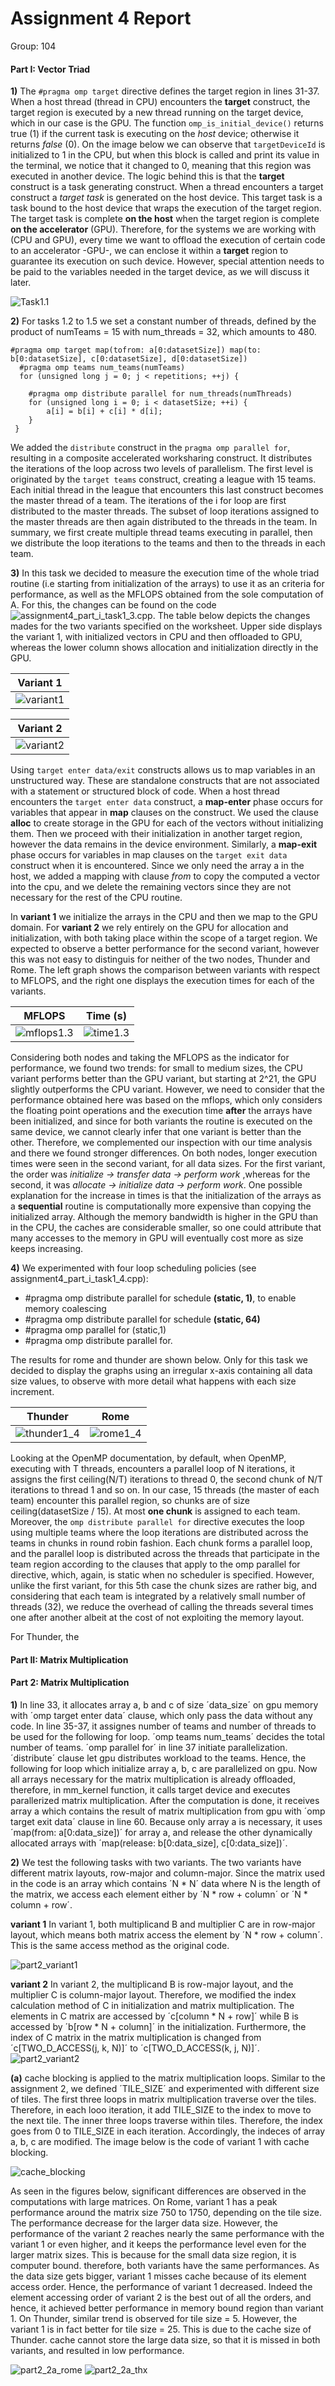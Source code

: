 # Assignment 4 Report
Group: 104

#### Part I: Vector Triad

**1)** The `#pragma omp target` directive defines the target region in lines 31-37. When a host thread (thread in CPU) encounters the **target** construct, the target region is executed by a new thread running on the target device, which in our case is the GPU. The function `omp_is_initial_device()` returns true (1) if the current task is executing on the _host_ device; otherwise it returns _false_ (0). On the image below we can observe that `targetDeviceId` is initialized to 1 in the CPU, but when this block is called and print its value in the terminal, we notice that it changed to 0, meaning that this region was executed in another device. The logic behind this is that the **target** construct is a task generating construct. When a thread encounters a target construct a _target task_ is generated on the host device. This target task is a task bound to the host device that wraps the execution of the target region. The target task is complete **on the host** when the target region is complete **on the accelerator** (GPU). Therefore, for the systems we are working with (CPU and GPU), every time we want to offload the execution of certain code to an accelerator -GPU-, we can enclose it within a **target** region to guarantee its execution on such device. However, special attention needs to be paid to the variables needed in the target device, as we will discuss it later. 

![Task1.1](Task1_1.png)

**2)** For tasks 1.2 to 1.5 we set a constant number of threads, defined by the product of numTeams = 15 with num_threads = 32, which amounts to 480. 


      
    #pragma omp target map(tofrom: a[0:datasetSize]) map(to: b[0:datasetSize], c[0:datasetSize], d[0:datasetSize])
      #pragma omp teams num_teams(numTeams)
      for (unsigned long j = 0; j < repetitions; ++j) {

        #pragma omp distribute parallel for num_threads(numThreads)
        for (unsigned long i = 0; i < datasetSize; ++i) {
            a[i] = b[i] + c[i] * d[i];
        }
     }


We added the `distribute` construct in the  `pragma omp parallel for`, resulting in a composite accelerated worksharing construct. It distributes the iterations of the loop across two levels of parallelism. The first level is originated by the `target teams` construct, creating a league with 15 teams. Each initial thread in the league that encounters this last construct becomes the master thread of a team. The iterations of the i for loop are first distributed to the master threads. The subset of loop iterations assigned to the master threads are then again distributed to the threads in the team. In summary, we first create multiple thread teams executing in parallel, then we distribute the loop iterations to the teams and then to the threads in each team. 


**3)** In this task we decided to measure the execution time of the whole triad routine (i.e starting from initialization of the arrays) to use it as an criteria for performance, as well as the MFLOPS obtained from the sole computation of A. For this, the changes can be found on the code ![assignment4_part_i_task1_3.cpp](). The table below depicts the changes mades for the two variants specified on the worksheet. Upper side displays the variant 1, with initialized vectors in CPU and then offloaded to GPU, whereas the lower column shows allocation and initialization directly in the GPU. 

| Variant 1                 |                 
| ------                    |                    
| ![variant1](variant1.png) |  


|  Variant 2                |
|  -------------------------|
|  ![variant2](variant2.png)|

Using `target enter data/exit` constructs allows us to map variables in an unstructured way. These are standalone constructs that are not associated with a statement or structured block of code. When a host thread encounters the `target enter data` construct, a **map-enter** phase occurs for variables that appear in **map** clauses on the construct. We used the clause **alloc** to create storage in the GPU for each of the vectors without initializing them. Then we proceed with their initialization in another target region, however the data remains in the device environment. Similarly, a **map-exit** phase occurs for variables in map clauses on the `target exit data` construct when it is encountered. Since we only need the array a in the host, we added a mapping with clause _from_ to copy the computed a vector into the cpu, and we delete the remaining vectors since they are not necessary for the rest of the CPU routine. 

In **variant 1** we initialize the arrays in the CPU and then we map to the GPU domain. For **variant 2** we rely entirely on the GPU for allocation and initialization, with both taking place within the scope of a target region. We expected to observe a better performance for the second variant, however this was not easy to distinguis for neither of the two nodes, Thunder and Rome. The left graph shows the comparison between variants with respect to MFLOPS, and the right one displays the execution times for each of the variants. 

| MFLOPS                      |   Time (s)                  |               
| ------                      |  ------------               |                  
| ![mflops1.3](mflops.png)    | ![time1.3](time.png)        | 

Considering both nodes and taking the MFLOPS as the indicator for performance, we found two trends: for small to medium sizes, the CPU variant performs better than the GPU variant, but starting at 2^21, the GPU slightly outperforms the CPU variant. However, we need to consider that the performance obtained here was based on the mflops, which only considers the floating point operations and the execution time **after** the arrays have been initialized, and since for both variants the routine is executed on the same device, we cannot clearly infer that one variant is better than the other. Therefore, we complemented our inspection with our time analysis and there we found stronger differences. On both nodes, longer execution times were seen in the second variant, for all data sizes. For the first variant, the order was _initialize -> transfer data -> perform work_ ,whereas for the second, it was _allocate -> initialize data -> perform work_. One possible explanation for the increase in times is that the initialization of the arrays as a **sequential** routine is computationally more expensive than copying the initialized array. Although the memory bandwidth is higher in the GPU than in the CPU, the caches are considerable smaller, so one could attribute that many accesses to the memory in GPU will eventually cost more as size keeps increasing. 


**4)** We experimented with four loop scheduling policies (see assignment4_part_i_task1_4.cpp):
- #pragma omp distribute parallel for schedule **(static, 1)**, to enable memory coalescing
- #pragma omp distribute parallel for schedule **(static, 64)**
- #pragma omp parallel for (static,1)
- #pragma omp distribute parallel for.

The results for rome and thunder are shown below. Only for this task we decided to display the graphs using an irregular x-axis containing all data size values, to observe with more detail what happens with each size increment.


| Thunder                          |   Rome                         |               
| ------                           |  ------------                  |                  
| ![thunder1_4](thunder1_4.png)    | ![rome1_4](rome1_4.png)        | 


Looking at the OpenMP documentation, by default, when OpenMP, executing with T threads, encounters a parallel loop of N iterations, it assigns the first ceiling(N/T) iterations to thread 0, the second chunk of N/T iterations to thread 1 and so on. In our case, 15 threads (the master of each team) encounter this parallel region, so chunks are of size ceiling(datasetSize / 15). At most **one chunk** is assigned to each team. Moreover, the `omp distribute parallel for` directive executes the loop using multiple teams where the loop iterations are distributed across the teams in chunks in round robin fashion. Each chunk forms a parallel loop, and the parallel loop is distributed across the threads that participate in the team region according to the clauses that apply to the omp parallel for directive, which, again, is static when no scheduler is specified. However, unlike the first variant, for this 5th case the chunk sizes are rather big, and considering that each team is integrated by a relatively small number of threads (32), we reduce the overhead of calling the threads several times one after  another albeit at the cost of not exploiting the memory layout. 

For Thunder, the 





#### Part II: Matrix Multiplication

#### Part 2: Matrix Multiplication

**1)** In line 33, it allocates array a, b and c of size ´data_size´ on gpu memory with ´omp target enter data´ clause, which only pass the data without any code. In line 35-37, it assignes number of teams and number of threads to be used for the following for loop. ´omp teams num_teams´ decides the total number of teams. ´omp parallel for´ in line 37 initiate parallelization. ´distribute´ clause let gpu distributes workload to the teams. Hence, the following for loop which initialize array a, b, c are parallelized on gpu. Now all arrays necessary for the matrix multiplication is already offloaded, therefore, in mm_kernel function, it calls target device and executes parallerized matrix multiplication. After the computation is done, it receives array a which contains the result of matrix multiplication from gpu with ´omp target exit data´ clause in line 60. Because only array a is necessary, it uses ´map(from: a[0:data_size])´ for array a, and release the other dynamically allocated arrays with ´map(release: b[0:data_size], c[0:data_size])´.

**2)**
We test the following tasks with two variants. The two variants have different matrix layouts, row-major and column-major. Since the matrix used in the code is an array which contains ´N * N´ data where N is the length of the matrix, we access each element either by ´N * row + column´ or ´N * column + row´. 

**variant 1**
In variant 1, both multiplicand B and multiplier C are in row-major layout, which means both matrix access the element by ´N * row + column´. This is the same access method as the original code.

![part2_variant1](part2_variant1.png)

**variant 2**
In variant 2, the multiplicand B is row-major layout, and the multiplier C is column-major layout. Therefore, we modified the index calculation method of C in initialization and matrix multiplication. The elements in C matrix are accessed by ´c[column * N + row]´ while B is accessed by ´b[row * N + column]´ in the initialization. Furthermore, the index of C matrix in the matrix multiplication is changed from ´c[TWO_D_ACCESS(j, k, N)]´ to ´c[TWO_D_ACCESS(k, j, N)]´. 
![part2_variant2](part2_variant2.png)

**(a)** cache blocking is applied to the matrix multiplication loops. Similar to the assignment 2, we defined ´TILE_SIZE´ and experimented with different size of tiles. The first three loops in matrix multiplication traverse over the tiles. Therefore, in each looo iteration, it add TILE_SIZE to the index to move to the next tile. The inner three loops traverse within tiles. Therefore, the index goes from 0 to TILE_SIZE in each iteration. Accordingly, the indeces of array a, b, c are modified. The image below is the code of variant 1 with cache blocking.

![cache_blocking](cache_blocking.png)

As seen in the figures below, significant differences are observed in the computations with large matrices. On Rome, variant 1 has a peak performance around the matrix size 750 to 1750, depending on the tile size. The performance decrease for the larger data size. However, the performance of the variant 2 reaches nearly the same performance with the variant 1 or even higher, and it keeps the performance level even for the larger matrix sizes. This is because for the small data size region, it is computer bound. therefore, both variants have the same performances. As the data size gets bigger, variant 1 misses cache because of its element access order. Hence, the performance of variant 1 decreased. Indeed the element accessing order of variant 2 is the best out of all the orders, and hence, it achieved better performance in memory bound region than variant 1. On Thunder, similar trend is observed for tile size = 5. However, the variant 1 is in fact better for tile size = 25. This is due to the cache size of Thunder. cache cannot store the large data size, so that it is missed in both variants, and resulted in low performance.

![part2_2a_rome](part2_2a_rome.png)
![part2_2a_thx](part2_2a_thx.png)
